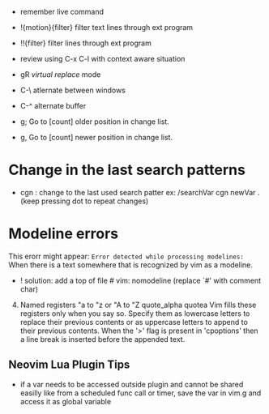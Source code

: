 - remember live command
- !{motion}{filter} filter text lines through ext program
- !!{filter} filter lines through ext program
- review using C-x C-l with context aware situation
- gR *virtual replace* mode

- C-\ atlernate between windows
- C-^ alternate buffer

- g;			Go to [count] older position in change list.
- g,			Go to [count] newer position in change list.

# Change in the last search patterns
- cgn : change to the last used  search patter ex:
/searchVar
cgn
newVar
. (keep pressing dot to repeat changes)

# Modeline errors
This erorr might appear: 
`Error detected while processing modelines:`
When there is a text somewhere that is recognized by vim as a modeline.

* ! solution: add a top of file # vim: nomodeline (replace `#' with comment char)


4. Named registers "a to "z or "A to "Z			quote_alpha quotea
Vim fills these registers only when you say so.  Specify them as lowercase
letters to replace their previous contents or as uppercase letters to append
to their previous contents.  When the '>' flag is present in 'cpoptions' then
a line break is inserted before the appended text.

## Neovim Lua Plugin Tips
- if a var needs to be accessed outside plugin and cannot be shared easilly
like from a scheduled func call or timer, save the var in vim.g and access it 
as global variable

